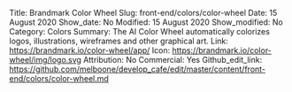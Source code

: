 Title: Brandmark Color Wheel 
Slug: front-end/colors/color-wheel
Date: 15 August 2020
Show_date: No
Modified: 15 August 2020
Show_modified: No
Category: Colors
Summary:  The AI Color Wheel automatically colorizes logos, illustrations, wireframes and other graphical art.
Link: https://brandmark.io/color-wheel/app/
Icon: https://brandmark.io/color-wheel/img/logo.svg
Attribution: No
Commercial: Yes
Github_edit_link: https://github.com/melboone/develop_cafe/edit/master/content/front-end/colors/color-wheel.md